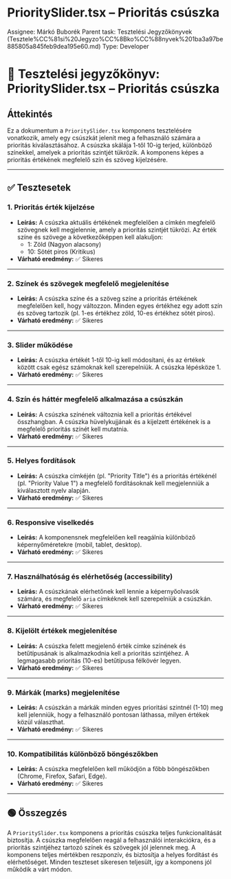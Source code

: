 # PrioritySlider.tsx – Prioritás csúszka

Assignee: Márkó Buborék
Parent task: Tesztelési Jegyzőkönyvek (Tesztele%CC%81si%20Jegyzo%CC%8Bko%CC%88nyvek%201ba3a97be885805a845feb9dea195e60.md)
Type: Developer

# 📝 Tesztelési jegyzőkönyv: **PrioritySlider.tsx** – Prioritás csúszka

## Áttekintés

Ez a dokumentum a `PrioritySlider.tsx` komponens tesztelésére vonatkozik, amely egy csúszkát jelenít meg a felhasználó számára a prioritás kiválasztásához. A csúszka skálája 1-től 10-ig terjed, különböző színekkel, amelyek a prioritás szintjét tükrözik. A komponens képes a prioritás értékének megfelelő szín és szöveg kijelzésére.

---

## ✅ Tesztesetek

### 1. **Prioritás érték kijelzése**

- **Leírás:** A csúszka aktuális értékének megfelelően a címkén megfelelő szövegnek kell megjelennie, amely a prioritás szintjét tükrözi. Az érték színe és szövege a következőképpen kell alakuljon:
    - 1: Zöld (Nagyon alacsony)
    - 10: Sötét piros (Kritikus)
- **Várható eredmény:** ✅ Sikeres

---

### 2. **Színek és szövegek megfelelő megjelenítése**

- **Leírás:** A csúszka színe és a szöveg színe a prioritás értékének megfelelően kell, hogy változzon. Minden egyes értékhez egy adott szín és szöveg tartozik (pl. 1-es értékhez zöld, 10-es értékhez sötét piros).
- **Várható eredmény:** ✅ Sikeres

---

### 3. **Slider működése**

- **Leírás:** A csúszka értékét 1-től 10-ig kell módosítani, és az értékek között csak egész számoknak kell szerepelniük. A csúszka lépésköze 1.
- **Várható eredmény:** ✅ Sikeres

---

### 4. **Szín és háttér megfelelő alkalmazása a csúszkán**

- **Leírás:** A csúszka színének változnia kell a prioritás értékével összhangban. A csúszka hüvelykujjának és a kijelzett értékének is a megfelelő prioritás színét kell mutatnia.
- **Várható eredmény:** ✅ Sikeres

---

### 5. **Helyes fordítások**

- **Leírás:** A csúszka címkéjén (pl. "Priority Title") és a prioritás értékénél (pl. "Priority Value 1") a megfelelő fordításoknak kell megjelenniük a kiválasztott nyelv alapján.
- **Várható eredmény:** ✅ Sikeres

---

### 6. **Responsive viselkedés**

- **Leírás:** A komponensnek megfelelően kell reagálnia különböző képernyőméretekre (mobil, tablet, desktop).
- **Várható eredmény:** ✅ Sikeres

---

### 7. **Használhatóság és elérhetőség (accessibility)**

- **Leírás:** A csúszkának elérhetőnek kell lennie a képernyőolvasók számára, és megfelelő `aria` címkéknek kell szerepelniük a csúszkán.
- **Várható eredmény:** ✅ Sikeres

---

### 8. **Kijelölt értékek megjelenítése**

- **Leírás:** A csúszka felett megjelenő érték címke színének és betűtípusának is alkalmazkodnia kell a prioritás szintjéhez. A legmagasabb prioritás (10-es) betűtípusa félkövér legyen.
- **Várható eredmény:** ✅ Sikeres

---

### 9. **Márkák (marks) megjelenítése**

- **Leírás:** A csúszkán a márkák minden egyes prioritási szintnél (1-10) meg kell jelenniük, hogy a felhasználó pontosan láthassa, milyen értékek közül választhat.
- **Várható eredmény:** ✅ Sikeres

---

### 10. **Kompatibilitás különböző böngészőkben**

- **Leírás:** A csúszka megfelelően kell működjön a főbb böngészőkben (Chrome, Firefox, Safari, Edge).
- **Várható eredmény:** ✅ Sikeres

---

## 🟢 Összegzés

A `PrioritySlider.tsx` komponens a prioritás csúszka teljes funkcionalitását biztosítja. A csúszka megfelelően reagál a felhasználói interakciókra, és a prioritás szintjéhez tartozó színek és szövegek jól jelennek meg. A komponens teljes mértékben reszponzív, és biztosítja a helyes fordítást és elérhetőséget. Minden teszteset sikeresen teljesült, így a komponens jól működik a várt módon.